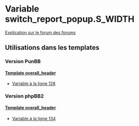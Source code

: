 # Variable switch_report_popup.S_WIDTH
[Explication sur le forum des forums](http://forum.forumactif.com/t294113-listing-des-variables#switch_report_popup.S_WIDTH)

## Utilisations dans les templates

### Version PunBB

#### [Template overall_header](punbb/overall_header.md)
* [Variable à la ligne 128](../punbb/overall_header.tpl#L128)

### Version phpBB2

#### [Template overall_header](subsilver/overall_header.md)
* [Variable à la ligne 134](../subsilver/overall_header.tpl#L134)